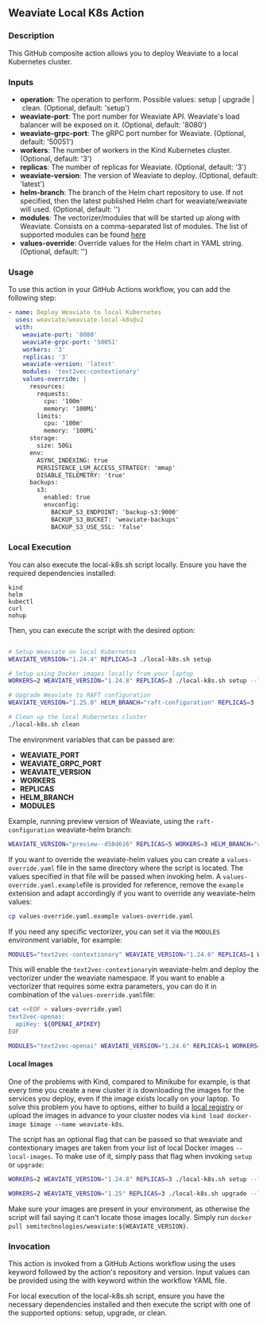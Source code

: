 ## Weaviate Local K8s Action

### Description
This GitHub composite action allows you to deploy Weaviate to a local Kubernetes cluster.

### Inputs
- **operation**: The operation to perform. Possible values: setup | upgrade | clean. (Optional, default: 'setup')
- **weaviate-port**: The port number for Weaviate API. Weaviate's load balancer will be exposed on it. (Optional, default: '8080')
- **weaviate-grpc-port**: The gRPC port number for Weaviate. (Optional, default: '50051')
- **workers**: The number of workers in the Kind Kubernetes cluster. (Optional, default: '3')
- **replicas**: The number of replicas for Weaviate. (Optional, default: '3')
- **weaviate-version**: The version of Weaviate to deploy. (Optional, default: 'latest')
- **helm-branch**: The branch of the Helm chart repository to use. If not specified, then the latest published Helm chart for weaviate/weaviate will used. (Optional, default: '')
- **modules**: The vectorizer/modules that will be started up along with Weaviate. Consists on a comma-separated list of modules. The list of supported modules can be found [here](https://weaviate.io/developers/weaviate/modules)
- **values-override**: Override values for the Helm chart in YAML string. (Optional, default: '')

### Usage
To use this action in your GitHub Actions workflow, you can add the following step:

```yaml
- name: Deploy Weaviate to local Kubernetes
  uses: weaviate/weaviate-local-k8s@v2
  with:
    weaviate-port: '8080'
    weaviate-grpc-port: '50051'
    workers: '3'
    replicas: '3'
    weaviate-version: 'latest'
    modules: 'text2vec-contextionary'
    values-override: |
      resources:
        requests:
          cpu: '100m'
          memory: '100Mi'
        limits:
          cpu: '100m'
          memory: '100Mi'
      storage:
        size: 50Gi
      env:
        ASYNC_INDEXING: true
        PERSISTENCE_LSM_ACCESS_STRATEGY: 'mmap'
        DISABLE_TELEMETRY: 'true'
      backups:
        s3:
          enabled: true
          envconfig:
            BACKUP_S3_ENDPOINT: 'backup-s3:9000'
            BACKUP_S3_BUCKET: 'weaviate-backups'
            BACKUP_S3_USE_SSL: 'false'

```

### Local Execution

You can also execute the local-k8s.sh script locally. Ensure you have the required dependencies installed:

    kind
    helm
    kubectl
    curl
    nohup

Then, you can execute the script with the desired option:

```bash

# Setup Weaviate on local Kubernetes
WEAVIATE_VERSION="1.24.4" REPLICAS=3 ./local-k8s.sh setup

# Setup using Docker images locally from your laptop
WORKERS=2 WEAVIATE_VERSION="1.24.8" REPLICAS=3 ./local-k8s.sh setup --local-images

# Upgrade Weaviate to RAFT configuration
WEAVIATE_VERSION="1.25.0" HELM_BRANCH="raft-configuration" REPLICAS=3 ./local-k8s.sh upgrade

# Clean up the local Kubernetes cluster
./local-k8s.sh clean

```

The environment variables that can be passed are:
- **WEAVIATE_PORT**
- **WEAVIATE_GRPC_PORT**
- **WEAVIATE_VERSION**
- **WORKERS**
- **REPLICAS**
- **HELM_BRANCH**
- **MODULES**

Example, running preview version of Weaviate, using the `raft-configuration` weaviate-helm branch:
```bash
WEAVIATE_VERSION="preview--d58d616" REPLICAS=5 WORKERS=3 HELM_BRANCH="raft-configuration" WEAVIATE_PORT="8081" ./local-k8s.sh setup
```

If you want to override the weaviate-helm values you can create a `values-override.yaml` file in the same directory where the script is located. The values specified in that file will be passed when invoking helm. A `values-override.yaml.example`file is provided for reference, remove the `example` extension and adapt accordingly if you want to override any weaviate-helm values:

```bash
cp values-override.yaml.example values-override.yaml
```

If you need any specific vectorizer, you can set it via the `MODULES` environment variable, for example:

```bash
MODULES="text2vec-contextionary" WEAVIATE_VERSION="1.24.6" REPLICAS=1 WORKERS=1 ./local-k8s.sh setup
```

This will enable the `text2vec-contextionary`in weaviate-helm and deploy the vectorizer under the weaviate namespace. If you want to enable a vectorizer that requires some extra parameters, you can
do it in combination of the `values-override.yaml`file:

```bash
cat <<EOF > values-override.yaml
text2vec-openai:
  apiKey: ${OPENAI_APIKEY}
EOF

MODULES="text2vec-openai" WEAVIATE_VERSION="1.24.6" REPLICAS=1 WORKERS=1 ./local-k8s.sh setup
```

#### Local Images

One of the problems with Kind, compared to Minikube for example, is that every time you create a new cluster it is downloading the images for the services you deploy, even if the image exists locally on your laptop. To solve this problem you have to options, either to build a [local registry](https://kind.sigs.k8s.io/docs/user/local-registry) or upload the images in advance to your cluster nodes via `kind load docker-image $image --name weaviate-k8s`.

The script has an optional flag that can be passed so that weaviate and contextionary images are taken from your list of local Docker images `--local-images`. To make use of it, simply pass that flag when invoking `setup` or `upgrade`:

```bash
WORKERS=2 WEAVIATE_VERSION="1.24.8" REPLICAS=3 ./local-k8s.sh setup --local-images

WORKERS=2 WEAVIATE_VERSION="1.25" REPLICAS=3 ./local-k8s.sh upgrade --local-images
```

Make sure your images are present in your environment, as otherwise the script will fail saying it can't locate those images locally. Simply run `docker pull semitechnologies/weaviate:${WEAVIATE_VERSION}`.

### Invocation

This action is invoked from a GitHub Actions workflow using the uses keyword followed by the action's repository and version. Input values can be provided using the with keyword within the workflow YAML file.

For local execution of the local-k8s.sh script, ensure you have the necessary dependencies installed and then execute the script with one of the supported options: setup, upgrade, or clean.
